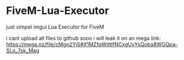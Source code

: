 # FiveM-Lua-Executor
just simpel imgui Lua Executor for FiveM

i cant upload all files to github sooo i will leak it on an mega link: https://mega.nz/file/cMgn2YjS#jf1MZfqWjttIfNCxgUvYsQoba8WGQpa-SLo_7sk_Mag
